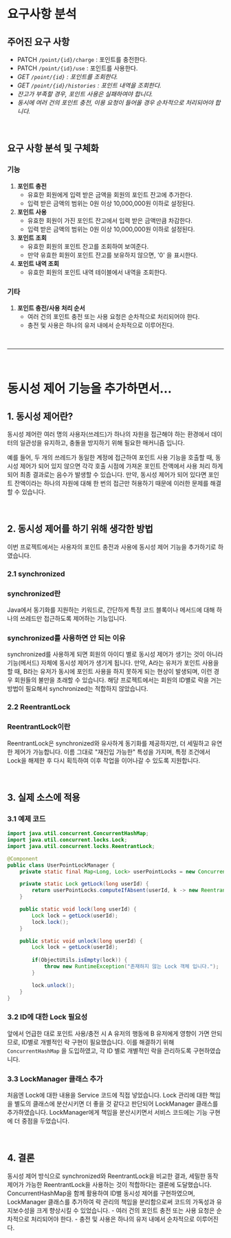 # 요구사항 분석 
## 주어진 요구 사항

- PATCH  `/point/{id}/charge` : 포인트를 충전한다.
- PATCH `/point/{id}/use` : 포인트를 사용한다.
- *GET `/point/{id}` : 포인트를 조회한다.*
- *GET `/point/{id}/histories` : 포인트 내역을 조회한다.*
- *잔고가 부족할 경우, 포인트 사용은 실패하여야 합니다.*
- *동시에 여러 건의 포인트 충전, 이용 요청이 들어올 경우 순차적으로 처리되어야 합니다.*

<br>

## 요구 사항 분석 및 구체화

### 기능

1. **포인트 충전**
    - 유효한 회원에게 입력 받은 금액을 회원의 포인트 잔고에 추가한다.
    - 입력 받은 금액의 범위는 0원 이상 10,000,000원 이하로 설정된다.
2. **포인트 사용**
    - 유효한 회원이 가진 포인트 잔고에서 입력 받은 금액만큼 차감한다.
    - 입력 받은 금액의 범위는 0원 이상 10,000,000원 이하로 설정된다.
3. **포인트 조회**
    - 유효한 회원의 포인트 잔고를 조회하여 보여준다.
    - 만약 유효한 회원이 포인트 잔고를 보유하지 않으면, '0' 을 표시한다.
4. **포인트 내역 조회**
    - 유효한 회원의 포인트 내역 테이블에서 내역을 조회한다.

### 기타

1. **포인트 충전/사용 처리 순서**
    - 여러 건의 포인트 충전 또는 사용 요청은 순차적으로 처리되어야 한다.
    - 충전 및 사용은 하나의 유저 내에서 순차적으로 이루어진다.
  

<br>
<hr>
<br>

# 동시성 제어 기능을 추가하면서…
## 1. 동시성 제어란?

  동시성 제어란 여러 명의 사용자(쓰레드)가 하나의 자원을 접근해야 하는 환경에서 데이터의 일관성을 유지하고, 충돌을 방지하기 위해 필요한 매커니즘 입니다.  

  예를 들어, 두 개의 쓰레드가 동일한 계정에 접근하여 포인트 사용 기능을 호출할 때, 동시성 제어가 되어 있지 않으면 각각 호출 시점에 가져온 포인트 잔액에서 사용 처리 하게 되어 최종 결과로는 음수가 발생할 수 있습니다. 만약, 동시성 제어가 되어 있다면 포인트 잔액이라는 하나의 자원에 대해 한 번의 접근만 허용하기 때문에 이러한 문제를 해결할 수 있습니다.

<br>

## 2. 동시성 제어를 하기 위해 생각한 방법

  이번 프로젝트에서는 사용자의 포인트 충전과 사용에 동시성 제어 기능을 추가하기로 하였습니다.

### 2.1 synchronized

### **synchronized란**

  Java에서 동기화를 지원하는 키워드로, 간단하게 특정 코드 블록이나 메서드에 대해 하나의 쓰레드만 접근하도록 제어하는 기능입니다.

### **synchronized를 사용하면 안 되는 이유**

  synchronized를 사용하게 되면 회원의 아이디 별로 동시성 제어가 생기는 것이 아니라 기능(메서드) 자체에 동시성 제어가 생기게 됩니다. 만약, A라는 유저가 포인트 사용을 할 때, B라는 유저가 동시에 포인트 사용을 하지 못하게 되는 현상이 발생되며, 이런 경우 회원들의 불만을 초래할 수 있습니다. 해당 프로젝트에서는 회원의 ID별로 락을 거는 방법이 필요해서 synchronized는 적합하지 않았습니다.

### 2.2 ReentrantLock

### **ReentrantLock이란**

  ReentrantLock은 synchronized와 유사하게 동기화를 제공하지만, 더 세밀하고 유연한 제어가 가능합니다. 이름 그대로 "재진입 가능한" 특성을 가지며, 특정 조건에서 Lock을 해제한 후 다시 획득하여 이후 작업을 이어나갈 수 있도록 지원합니다.

<br>

## 3. 실제 소스에 적용

### 3.1 예제 코드

```java
import java.util.concurrent.ConcurrentHashMap;
import java.util.concurrent.locks.Lock;
import java.util.concurrent.locks.ReentrantLock;

@Component
public class UserPointLockManager {
    private static final Map<Long, Lock> userPointLocks = new ConcurrentHashMap<>();

    private static Lock getLock(long userId) {
        return userPointLocks.computeIfAbsent(userId, k -> new ReentrantLock(true));
    }

    public static void lock(long userId) {
        Lock lock = getLock(userId);
        lock.lock();
    }

    public static void unlock(long userId) {
        Lock lock = getLock(userId);
        
        if(ObjectUtils.isEmpty(lock)) {
            throw new RuntimeException("존재하지 않는 Lock 객체 입니다.");
        }

        lock.unlock();
    }
}
```

### 3.2 ID에 대한 Lock 필요성

  앞에서 언급한 대로 포인트 사용/충전 시 A 유저의 행동에 B 유저에게 영향이 가면 안되므로, ID별로 개별적인 락 구현이 필요했습니다. 이를 해결하기 위해 `ConcurrentHashMap` 을 도입하였고, 각 ID 별로 개별적인 락을 관리하도록 구현하였습니다.

### 3.3 LockManager 클래스 추가

  처음엔 Lock에 대한 내용을 Service 코드에 직접 넣었습니다. Lock 관리에 대한 책임을 별도의 클래스에 분산시키면 더 좋을 것 같다고 판단되어 LockManager 클래스를 추가하였습니다. LockManager에게 책임을 분산시키면서 서비스 코드에는 기능 구현에 더 중점을 두었습니다.

<br>

## 4. 결론

  동시성 제어 방식으로 synchronized와 ReentrantLock을 비교한 결과, 세밀한 동작 제어가 가능한 ReentrantLock을 사용하는 것이 적합하다는 결론에 도달했습니다. ConcurrentHashMap을 함께 활용하여 ID별 동시성 제어를 구현하였으며, LockManager 클래스를 추가하여 락 관리의 책임을 분리함으로써 코드의 가독성과 유지보수성을 크게 향상시킬 수 있었습니다.
    - 여러 건의 포인트 충전 또는 사용 요청은 순차적으로 처리되어야 한다.
    - 충전 및 사용은 하나의 유저 내에서 순차적으로 이루어진다.
